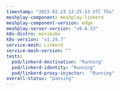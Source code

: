 ```yaml
---
timestamp: "2023-02-23 13:25:53 UTC Thu"
meshplay-component: meshplay-linkerd
meshplay-component-version: edge
meshplay-server-version: "v0.6.53"
k8s-distro: minikube
k8s-version: "v1.24.7"
service-mesh: Linkerd
service-mesh-version: ""
tests:
  pod/linkerd-destination: "Running"
  pod/linkerd-identity: "Running"
  pod/linkerd-proxy-injector:  "Running"
overall-status: "passing"
---
```

